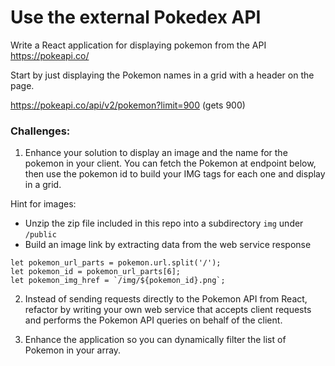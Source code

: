 # Use the external Pokedex API

Write a React application for displaying pokemon from the API https://pokeapi.co/

Start by just displaying the Pokemon names in a grid with a header on the page.

https://pokeapi.co/api/v2/pokemon?limit=900 (gets 900)

### Challenges:
1. Enhance your solution to display an image and the name for the pokemon in your client. You can fetch the Pokemon at endpoint below, then use the pokemon id to build your IMG tags for each one and display in a grid.

Hint for images: 
- Unzip the zip file included in this repo into a subdirectory `img` under `/public`
- Build an image link by extracting data from the web service response
```
let pokemon_url_parts = pokemon.url.split('/');
let pokemon_id = pokemon_url_parts[6];
let pokemon_img_href = `/img/${pokemon_id}.png`;
```
2. Instead of sending requests directly to the Pokemon API from React, refactor by writing your own web service that accepts client requests and performs the Pokemon API queries on behalf of the client.

3. Enhance the application so you can dynamically filter the list of Pokemon in your array.



